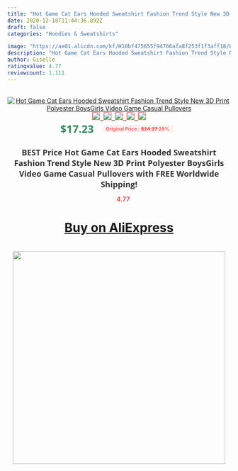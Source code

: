 ```yaml
---
title: "Hot Game Cat Ears Hooded Sweatshirt Fashion Trend Style New 3D Print Polyester BoysGirls Video Game Casual Pullovers"
date: 2020-12-18T11:44:36.892Z
draft: false
categories: "Hoodies & Sweatshirts"

image: "https://ae01.alicdn.com/kf/H10bf475655f94766afa8f253f1f3aff18/Hot-Game-Cat-Ears-Hooded-Sweatshirt-Fashion-Trend-Style-New-3D-Print-Polyester-Boys-Girls-Video.jpg"
description: "Hot Game Cat Ears Hooded Sweatshirt Fashion Trend Style New 3D Print Polyester BoysGirls Video Game Casual Pullovers"
author: Giselle
ratingvalue: 4.77
reviewcount: 1.111
---
```

<br>
<div style="text-align: center;">
<a href="https://s.click.aliexpress.com/e/_AVeuXT" target="_blank" rel="nofollow noopener noreferrer"><img alt="Hot Game Cat Ears Hooded Sweatshirt Fashion Trend Style New 3D Print Polyester BoysGirls Video Game Casual Pullovers" class="magnifier-image" src="https://ae01.alicdn.com/kf/H10bf475655f94766afa8f253f1f3aff18/Hot-Game-Cat-Ears-Hooded-Sweatshirt-Fashion-Trend-Style-New-3D-Print-Polyester-Boys-Girls-Video.jpg_640x640.jpg">
<br>
<img style="border:1px solid salmon" src="https://ae01.alicdn.com/kf/H10bf475655f94766afa8f253f1f3aff18/Hot-Game-Cat-Ears-Hooded-Sweatshirt-Fashion-Trend-Style-New-3D-Print-Polyester-Boys-Girls-Video.jpg_120x120.jpg">&nbsp;&nbsp;<img style="border:1px solid salmon" src="https://ae01.alicdn.com/kf/Hae695ccb0b30434a97d28a2e0ba83e992/Hot-Game-Cat-Ears-Hooded-Sweatshirt-Fashion-Trend-Style-New-3D-Print-Polyester-Boys-Girls-Video.jpg_120x120.jpg">&nbsp;&nbsp;<img style="border:1px solid salmon" src="https://ae01.alicdn.com/kf/H1e298fd2bf9f411db8d4d280ee2df7047/Hot-Game-Cat-Ears-Hooded-Sweatshirt-Fashion-Trend-Style-New-3D-Print-Polyester-Boys-Girls-Video.jpg_120x120.jpg">&nbsp;&nbsp;<img style="border:1px solid salmon" src="https://ae01.alicdn.com/kf/Ha876a32306cd4f3e86bc685a06ba6287x/Hot-Game-Cat-Ears-Hooded-Sweatshirt-Fashion-Trend-Style-New-3D-Print-Polyester-Boys-Girls-Video.jpg_120x120.jpg">&nbsp;&nbsp;<img style="border:1px solid salmon" src="https://ae01.alicdn.com/kf/Hbaabb2fd0abc40cdbc469042a7636ab7o/Hot-Game-Cat-Ears-Hooded-Sweatshirt-Fashion-Trend-Style-New-3D-Print-Polyester-Boys-Girls-Video.jpg_120x120.jpg"></a></div><br0>
<div style="text-align: center;"><span style="background-color: white; border: 0px; box-sizing: border-box; color: seagreen; display: inline-block; font-family: &quot;open sans&quot; , &quot;arial&quot; , &quot;helvetica&quot; , sans-serif , &quot;heiti&quot;; font-size: 24px; font-stretch: inherit; font-weight: 700; line-height: inherit; margin: 0px 10px 0px 0px; padding: 0px; vertical-align: middle;">$17.23 </span>
<span style="background: rgb(255 , 241 , 241); border-radius: 3px; border: 0px; box-sizing: border-box; color: #ff4747; display: inline-block; font-family: inherit; font-size: 12px; font-stretch: inherit; font-style: inherit; font-variant: inherit; font-weight: 600; line-height: inherit; margin: 0px; padding: 2px 5px; transform: scale(0.9); vertical-align: middle;">Original Price : <b style="text-decoration: line-through;">$24.27 </b> 29%&nbsp;&nbsp;</span></div>
<h1 style="color: #333333; display: inline-block; font-family: &quot;open sans&quot; , &quot;arial&quot; , &quot;helvetica&quot; , sans-serif , &quot;heiti&quot;; font-size: 18px; font-stretch: inherit; font-weight: 700; text-align: center;">BEST Price Hot Game Cat Ears Hooded Sweatshirt Fashion Trend Style New 3D Print Polyester BoysGirls Video Game Casual Pullovers with FREE Worldwide Shipping!</h1>
<div style="color: #ff4747; text-align: center;">
<img src="https://4.bp.blogspot.com/-M0ZcTcb-5uY/XleCXlxnR4I/AAAAAAAAAEc/OrjgMkXV1oMQFaCRZj5HQwOCBcu3w1FegCPcBGAYYCw/s1600/star.png" style="height: 15px;">&nbsp;<b>4.77</b></div>
<div class="button_cont" align="center"><a class="buynow_a" href="https://s.click.aliexpress.com/e/_AVeuXT" target="_blank" rel="nofollow noopener noreferrer"><H1>Buy on AliExpress</H1></a></div><br>
<div class="separator" style="clear: both; text-align: center;">
<img src="https://lh3.googleusercontent.com/-pTy5HemUv9M/XlePHvY0dAI/AAAAAAAAAE4/0nX5iRUoIWY8eMW9Dpxeirr157OZliDIgCLcBGAsYHQ/s1600/badge.gif" width="480">
</div>
